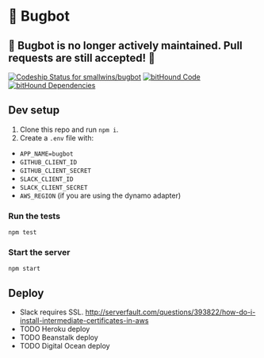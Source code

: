 # :honeybee: Bugbot
## 🚨 Bugbot is no longer actively maintained. Pull requests are still accepted! 🚨

[ ![Codeship Status for smallwins/bugbot](https://codeship.com/projects/31f8ea00-7524-0133-c948-4a1a1f122b0d/status?branch=master)](https://codeship.com/projects/117844) [![bitHound Code](https://www.bithound.io/github/smallwins/bugbot/badges/code.svg)](https://www.bithound.io/github/smallwins/bugbot) [![bitHound Dependencies](https://www.bithound.io/github/smallwins/bugbot/badges/dependencies.svg)](https://www.bithound.io/github/smallwins/bugbot/master/dependencies/npm)


## Dev setup

1. Clone this repo and run `npm i`.
2. Create a `.env` file with:
  - `APP_NAME=bugbot`
  - `GITHUB_CLIENT_ID`
  - `GITHUB_CLIENT_SECRET`
  - `SLACK_CLIENT_ID`
  - `SLACK_CLIENT_SECRET`
  - `AWS_REGION` (if you are using the dynamo adapter)

### Run the tests

    npm test

### Start the server

    npm start

## Deploy

- Slack requires SSL. http://serverfault.com/questions/393822/how-do-i-install-intermediate-certificates-in-aws
- TODO Heroku deploy
- TODO Beanstalk deploy
- TODO Digital Ocean deploy
